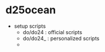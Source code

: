 # d25ocean

- setup scripts
  - do/do24  : official scripts
  - do/do24_ : personalized scripts
  - 